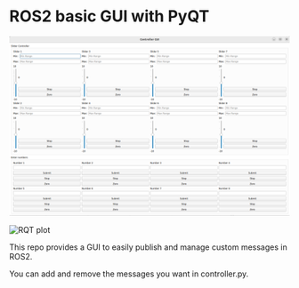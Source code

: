 # ROS2 basic GUI with PyQT
![Full Screen](assets/full_pic.png)



![RQT plot](assets/rqt.gif)

This repo provides a GUI to easily publish and manage custom messages in ROS2.

You can add and remove the messages you want in controller.py.
